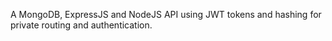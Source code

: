 A MongoDB, ExpressJS and NodeJS API using JWT tokens and hashing for private routing and authentication.
